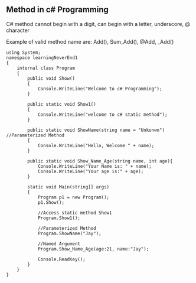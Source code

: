 
## Method in c# Programming
C# method cannot begin with a digit, can begin with a letter, underscore, @ character

Example of valid method name are: Add(), Sum_Add(), @Add, _Add()

```
using System;
namespace learningNeverEnd1
{
    internal class Program
    {
        public void Show()
        {
            Console.WriteLine("Welcome to c# Programming");
        }
        
        public static void Show1()
        {
            Console.WriteLine("welcome to c# static method");
        }

        public static void ShowName(string name = "Unkonwn") //Parameterized Method
        {
            Console.WriteLine("Hello, Welcome " + name);
        }

        public static void Show_Name_Age(string name, int age){
            Console.WriteLine("Your Name is: " + name);
            Console.WriteLine("Your age is:" + age);
        }

        static void Main(string[] args)
        {
            Program p1 = new Program();
            p1.Show();

            //Access static method Show1
            Program.Show1();

            //Parameterized Method
            Program.ShowName("Jay");

            //Named Argument
            Program.Show_Name_Age(age:21, name:"Jay");

            Console.ReadKey();
        }
    }
}
```